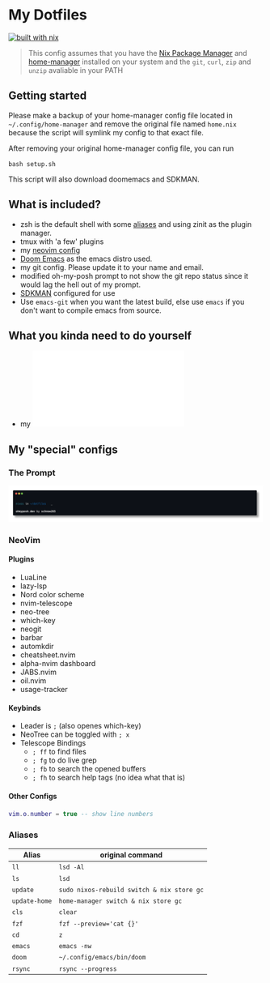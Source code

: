 # My Dotfiles

[![built with nix](https://builtwithnix.org/badge.svg)](https://builtwithnix.org)

> This config assumes that you have the [Nix Package Manager](https://nixos.org/download) and [home-manager](https://nix-community.github.io/home-manager/index.xhtml#sec-install-standalone) installed on your system and the ``git``, ``curl``, ``zip`` and ``unzip`` avaliable in your PATH

## Getting started

Please make a backup of your home-manager config file located in ``~/.config/home-manager`` and remove the original file named ``home.nix`` because the script will symlink my config to that exact file.

After removing your original home-manager config file, you can run

```shell
bash setup.sh
```

This script will also download doomemacs and SDKMAN.

## What is included?

- zsh is the default shell with some [aliases](#aliases) and using zinit as the plugin manager.
- tmux with 'a few' plugins
- my [neovim config](#neovim)
- [Doom Emacs](https://github.com/doomemacs/doomemacs) as the emacs distro used.
- my git config. Please update it to your name and email.
- modified oh-my-posh prompt to not show the git repo status since it would lag the hell out of my prompt.
- [SDKMAN](https://sdkman.io/) configured for use
- Use ``emacs-git`` when you want the latest build, else use ``emacs`` if you don't want to compile emacs from source.

## What you kinda need to do yourself

- my ![KDE config](KDE.md)


## My "special" configs

### The Prompt

![My Prompt based on the half-life design`, but with other colors. And there _should_ be a snowflake symbol.](assets/prompt.png)

### NeoVim

#### Plugins

- LuaLine
- lazy-lsp
- Nord color scheme
- nvim-telescope
- neo-tree
- which-key
- neogit
- barbar
- automkdir
- cheatsheet.nvim
- alpha-nvim dashboard
- JABS.nvim
- oil.nvim
- usage-tracker

#### Keybinds

- Leader is ``;`` (also openes which-key)
- NeoTree can be toggled with ``; x``
- Telescope Bindings
  - ``; ff`` to find files
  - ``; fg`` to do live grep
  - ``; fb`` to search the opened buffers
  - ``; fh`` to search help tags (no idea what that is)

#### Other Configs

```lua
vim.o.number = true -- show line numbers
```

### Aliases

| Alias           | original command                             |
| --------------- | -------------------------------------------- |
| ``ll``          | ``lsd -Al``                                  |
| ``ls``          | ``lsd``                                      |
| ``update``      | ``sudo nixos-rebuild switch & nix store gc`` |
| ``update-home`` | ``home-manager switch & nix store gc``       |
| ``cls``         | ``clear``                                    |
| ``fzf``         | ``fzf --preview='cat {}'``                   |
| ``cd``          | ``z``                                        |
| ``emacs``       | ``emacs -nw``                                |
| ``doom``        | ``~/.config/emacs/bin/doom``                 |
| ``rsync``       | ``rsync --progress``                         |
